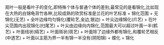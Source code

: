 观叶一般是看叶子的变化,即特殊个体与普通个体的差别,最常见的是看锦化,比如现在大热的白锦龟背竹各种,比较成熟的欣赏标准是兰花的叶艺标准
        + 锦化范围
            + 无锦化(无艺)
            + 全叶边缘均匀锦化(覆轮艺,金边,银边)
            + 叶尖边缘锦化(爪艺)
            + 在叶尖范围内出现锦化(扫尾艺)
            + 叶尖由边缘向内锦化,范围最大可以超过叶面一半(鹤艺)
            + 叶面线状(缟艺)
            + 叶面斑状(斑艺)
            + 叶面除了边缘外都有锦化,和覆轮艺相反(中透艺)
            + 叶面以主筋为界一半有锦一半没有(阴阳锦)
        + 蝶化
        + 锦化